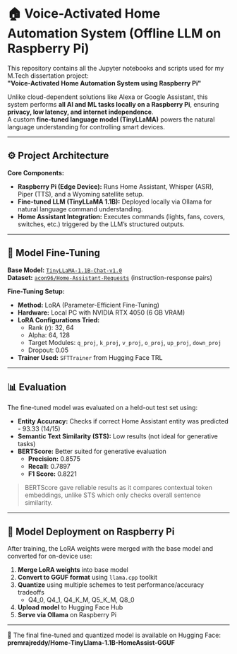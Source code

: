# 🏠 Voice-Activated Home Automation System (Offline LLM on Raspberry Pi)

This repository contains all the Jupyter notebooks and scripts used for my M.Tech dissertation project:  
**"Voice-Activated Home Automation System using Raspberry Pi"**

Unlike cloud-dependent solutions like Alexa or Google Assistant, this system performs **all AI and ML tasks locally on a Raspberry Pi**, ensuring **privacy, low latency, and internet independence**.  
A custom **fine-tuned language model (TinyLLaMA)** powers the natural language understanding for controlling smart devices.

---

## ⚙️ Project Architecture

**Core Components:**
- **Raspberry Pi (Edge Device):** Runs Home Assistant, Whisper (ASR), Piper (TTS), and a Wyoming satellite setup.
- **Fine-tuned LLM (TinyLLaMA 1.1B):** Deployed locally via Ollama for natural language command understanding.
- **Home Assistant Integration:** Executes commands (lights, fans, covers, switches, etc.) triggered by the LLM’s structured outputs.

---

## 🧠 Model Fine-Tuning

**Base Model:** [`TinyLLaMA-1.1B-Chat-v1.0`](https://huggingface.co/TinyLlama/TinyLlama-1.1B-Chat-v1.0)  
**Dataset:** [`acon96/Home-Assistant-Requests`](https://huggingface.co/datasets/acon96/Home-Assistant-Requests) (instruction-response pairs)

**Fine-Tuning Setup:**
- **Method:** LoRA (Parameter-Efficient Fine-Tuning)
- **Hardware:** Local PC with NVIDIA RTX 4050 (6 GB VRAM)
- **LoRA Configurations Tried:**
  - Rank (r): 32, 64
  - Alpha: 64, 128
  - Target Modules: `q_proj`, `k_proj`, `v_proj`, `o_proj`, `up_proj`, `down_proj`
  - Dropout: 0.05
- **Trainer Used:** `SFTTrainer` from Hugging Face TRL

---

## 📊 Evaluation

The fine-tuned model was evaluated on a held-out test set using:

- **Entity Accuracy:** Checks if correct Home Assistant entity was predicted - 93.33 (14/15)
- **Semantic Text Similarity (STS):** Low results (not ideal for generative tasks)
- **BERTScore:** Better suited for generative evaluation  
  - **Precision:** 0.8575  
  - **Recall:** 0.7897  
  - **F1 Score:** 0.8221

> BERTScore gave reliable results as it compares contextual token embeddings, unlike STS which only checks overall sentence similarity.

---

## 🧩 Model Deployment on Raspberry Pi

After training, the LoRA weights were merged with the base model and converted for on-device use:

1. **Merge LoRA weights** into base model
2. **Convert to GGUF format** using `llama.cpp` toolkit
3. **Quantize** using multiple schemes to test performance/accuracy tradeoffs  
   - Q4_0, Q4_1, Q4_K_M, Q5_K_M, Q8_0
4. **Upload model** to Hugging Face Hub
5. **Serve via Ollama** on Raspberry Pi

---

🧠 The final fine-tuned and quantized model is available on Hugging Face: **premrajreddy/Home-TinyLlama-1.1B-HomeAssist-GGUF**



